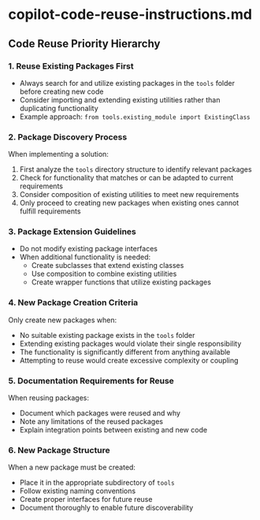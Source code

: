 # copilot-code-reuse-instructions.md

## Code Reuse Priority Hierarchy

### 1. Reuse Existing Packages First
- Always search for and utilize existing packages in the `tools` folder before creating new code
- Consider importing and extending existing utilities rather than duplicating functionality
- Example approach: `from tools.existing_module import ExistingClass`

### 2. Package Discovery Process
When implementing a solution:
1. First analyze the `tools` directory structure to identify relevant packages
2. Check for functionality that matches or can be adapted to current requirements
3. Consider composition of existing utilities to meet new requirements
4. Only proceed to creating new packages when existing ones cannot fulfill requirements

### 3. Package Extension Guidelines
- Do not modify existing package interfaces
- When additional functionality is needed:
  - Create subclasses that extend existing classes
  - Use composition to combine existing utilities
  - Create wrapper functions that utilize existing packages

### 4. New Package Creation Criteria
Only create new packages when:
- No suitable existing package exists in the `tools` folder
- Extending existing packages would violate their single responsibility
- The functionality is significantly different from anything available
- Attempting to reuse would create excessive complexity or coupling

### 5. Documentation Requirements for Reuse
When reusing packages:
- Document which packages were reused and why
- Note any limitations of the reused packages
- Explain integration points between existing and new code

### 6. New Package Structure
When a new package must be created:
- Place it in the appropriate subdirectory of `tools`
- Follow existing naming conventions
- Create proper interfaces for future reuse
- Document thoroughly to enable future discoverability